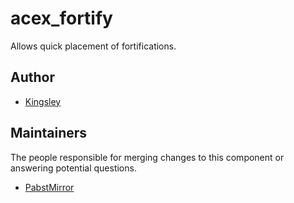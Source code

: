 acex_fortify
============

Allows quick placement of fortifications.

## Author

- [Kingsley](https://github.com/jameslkingsley)

## Maintainers

The people responsible for merging changes to this component or answering potential questions.

- [PabstMirror](https://github.com/PabstMirror)
